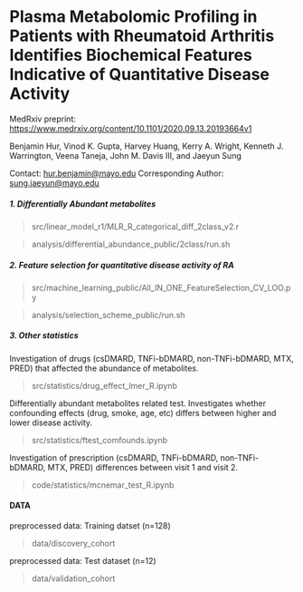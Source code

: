 Plasma Metabolomic Profiling in Patients with Rheumatoid Arthritis Identifies Biochemical Features Indicative of Quantitative Disease Activity
=========================

MedRxiv preprint: https://www.medrxiv.org/content/10.1101/2020.09.13.20193664v1

Benjamin Hur, Vinod K. Gupta, Harvey Huang, Kerry A. Wright, Kenneth J. Warrington, Veena Taneja, John M. Davis III, and Jaeyun Sung

Contact: hur.benjamin@mayo.edu
Corresponding Author: sung.jaeyun@mayo.edu


##### 1. Differentially Abundant metabolites

>src/linear_model_r1/MLR_R_categorical_diff_2class_v2.r

>analysis/differential_abundance_public/2class/run.sh

##### 2. Feature selection for quantitative disease activity of RA

>src/machine_learning_public/All_IN_ONE_FeatureSelection_CV_LOO.py

>analysis/selection_scheme_public/run.sh

##### 3. Other statistics

Investigation of drugs (csDMARD, TNFi-bDMARD, non-TNFi-bDMARD, MTX, PRED) that affected the abundance of metabolites.
>src/statistics/drug_effect_lmer_R.ipynb

Differentially abundant metabolites related test. 
Investigates whether confounding effects (drug, smoke, age, etc) differs between higher and lower disease activity.
>src/statistics/ftest_comfounds.ipynb

Investigation of prescription (csDMARD, TNFi-bDMARD, non-TNFi-bDMARD, MTX, PRED) differences between visit 1 and visit 2.
>code/statistics/mcnemar_test_R.ipynb


#### DATA

preprocessed data: Training datset (n=128)
>data/discovery_cohort

preprocessed data: Test dataset (n=12)
>data/validation_cohort

